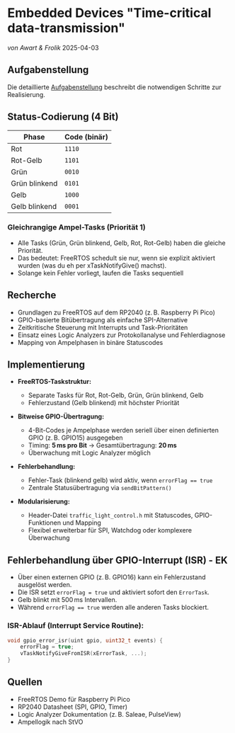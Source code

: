 # Embedded Devices "Time-critical data-transmission"
*von Awart & Frolik*
2025-04-03

## Aufgabenstellung  
Die detaillierte [Aufgabenstellung](TASK.md) beschreibt die notwendigen Schritte zur Realisierung.


## Status-Codierung (4 Bit)

| Phase           | Code (binär) |
|-----------------|--------------|
| Rot             | `1110`       |
| Rot-Gelb        | `1101`       |
| Grün            | `0010`       |
| Grün blinkend   | `0101`       |
| Gelb            | `1000`       |
| Gelb blinkend   | `0001`       |

### Gleichrangige Ampel-Tasks (Priorität 1)
- Alle Tasks (Grün, Grün blinkend, Gelb, Rot, Rot-Gelb) haben die gleiche Priorität.
- Das bedeutet: FreeRTOS schedult sie nur, wenn sie explizit aktiviert wurden (was du eh per xTaskNotifyGive() machst).
- Solange kein Fehler vorliegt, laufen die Tasks sequentiell

## Recherche  
- Grundlagen zu FreeRTOS auf dem RP2040 (z. B. Raspberry Pi Pico)  
- GPIO-basierte Bitübertragung als einfache SPI-Alternative  
- Zeitkritische Steuerung mit Interrupts und Task-Prioritäten  
- Einsatz eines Logic Analyzers zur Protokollanalyse und Fehlerdiagnose  
- Mapping von Ampelphasen in binäre Statuscodes

## Implementierung  
- **FreeRTOS-Taskstruktur:**  
  - Separate Tasks für Rot, Rot-Gelb, Grün, Grün blinkend, Gelb  
  - Fehlerzustand (Gelb blinkend) mit höchster Priorität  

- **Bitweise GPIO-Übertragung:**  
  - 4-Bit-Codes je Ampelphase werden seriell über einen definierten GPIO (z. B. GPIO15) ausgegeben  
  - Timing: **5 ms pro Bit** → Gesamtübertragung: **20 ms**  
  - Überwachung mit Logic Analyzer möglich  

- **Fehlerbehandlung:**  
  - Fehler-Task (blinkend gelb) wird aktiv, wenn `errorFlag == true`  
  - Zentrale Statusübertragung via `sendBitPattern()`  

- **Modularisierung:**  
  - Header-Datei `traffic_light_control.h` mit Statuscodes, GPIO-Funktionen und Mapping  
  - Flexibel erweiterbar für SPI, Watchdog oder komplexere Überwachung  

## Fehlerbehandlung über GPIO-Interrupt (ISR) - EK

- Über einen externen GPIO (z. B. GPIO16) kann ein Fehlerzustand ausgelöst werden.
- Die ISR setzt `errorFlag = true` und aktiviert sofort den `ErrorTask`.
- Gelb blinkt mit 500 ms Intervallen.
- Während `errorFlag == true` werden alle anderen Tasks blockiert.

### ISR-Ablauf (Interrupt Service Routine):

```c++
void gpio_error_isr(uint gpio, uint32_t events) {
    errorFlag = true;
    vTaskNotifyGiveFromISR(xErrorTask, ...);
}
```

## Quellen  
- FreeRTOS Demo für Raspberry Pi Pico  
- RP2040 Datasheet (SPI, GPIO, Timer)  
- Logic Analyzer Dokumentation (z. B. Saleae, PulseView)  
- Ampellogik nach StVO  
